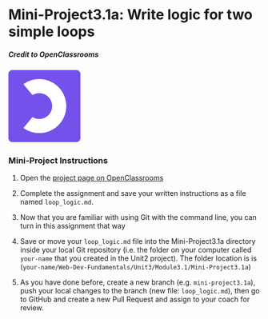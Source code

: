 # Mini-Project3.1a: Write logic for two simple loops

##### Credit to OpenClassrooms
![Become](https://github.com/OCclassprojects/logo/blob/master/fav-icon.png?raw=true)

### Mini-Project Instructions

1. Open the [project page on OpenClassrooms](https://openclassrooms.com/en/courses/5261196-think-like-a-computer-the-logic-of-programming/5890781-iterate-your-instructions-by-working-with-loops#r-5890894)

1. Complete the assignment and save your written instructions as a file named `loop_logic.md`. 

1. Now that you are familiar with using Git with the command line, you can turn in this assignment that way

1. Save or move your `loop_logic.md` file into the Mini-Project3.1a directory inside your local Git repository (i.e. the folder on your computer called `your-name` that you created in the Unit2 project). The folder location is is (`your-name/Web-Dev-Fundamentals/Unit3/Module3.1/Mini-Project3.1a`)

1. As you have done before, create a new branch (e.g. `mini-project3.1a`), push your local changes to the branch (new file: `loop_logic.md`), then go to GitHub and create a new Pull Request and assign to your coach for review.
